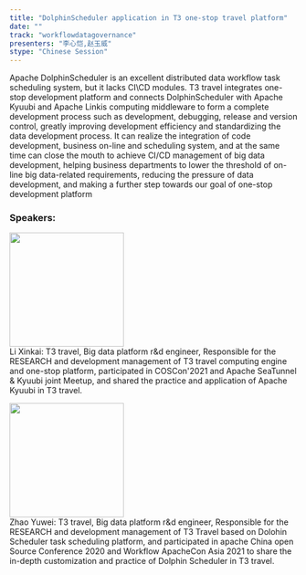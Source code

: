 ```yaml
---
title: "DolphinScheduler application in T3 one-stop travel platform"
date: "" 
track: "workflowdatagovernance"
presenters: "李心恺,赵玉威"
stype: "Chinese Session"
---
```

Apache DolphinScheduler is an excellent distributed data workflow task scheduling system, but it lacks CI\CD modules. T3 travel integrates one-stop development platform and connects DolphinScheduler with Apache Kyuubi and Apache Linkis computing middleware to form a complete development process such as development, debugging, release and version control, greatly improving development efficiency and standardizing the data development process. It can realize the integration of code development, business on-line and scheduling system, and at the same time can close the mouth to achieve CI/CD management of big data development, helping business departments to lower the threshold of on-line big data-related requirements, reducing the pressure of data development, and making a further step towards our goal of one-stop development platform
 ### Speakers: 
 <img src="images/speaker/1013.png" width="200" /><br>Li Xinkai: T3 travel, Big data platform r&d engineer, Responsible for the RESEARCH and development management of T3 travel computing engine and one-stop platform, participated in COSCon'2021 and Apache SeaTunnel & Kyuubi joint Meetup, and shared the practice and application of Apache Kyuubi in T3 travel.
 <img src="images/speaker/1013_2.png" width="200" /><br>Zhao Yuwei: T3 travel, Big data platform r&d engineer, Responsible for the RESEARCH and development management of T3 Travel based on Dolohin Scheduler task scheduling platform, and participated in apache China open Source Conference 2020 and Workflow ApacheCon Asia 2021 to share the in-depth customization and practice of Dolphin Scheduler in T3 travel.
 